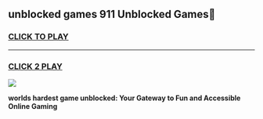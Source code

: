 
## unblocked games 911 Unblocked Games👋
<h3>
<a href="https://premium.freeplayer.one?title=unblocked_games_911&ref=16F">CLICK TO PLAY</a></h3>
<hr>

<h3>
<a href="https://premium.freeplayer.one?title=unblocked_games_911&ref=16F">CLICK 2 PLAY</a>
  
</h3>

<a href="https://premium.freeplayer.one?title=unblocked_games_911&ref=16F/"><img src="https://clearcache.store/games.png"></a>


**worlds hardest game unblocked: Your Gateway to Fun and Accessible Online Gaming**
